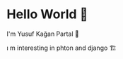 # Hello World :dart:	
I'm Yusuf Kağan Partal :rocket:	

ı m interesting in phton and django :building_construction:






